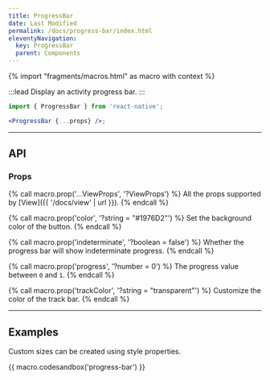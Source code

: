 ```yaml
---
title: ProgressBar
date: Last Modified
permalink: /docs/progress-bar/index.html
eleventyNavigation:
  key: ProgressBar
  parent: Components
---
```


{% import "fragments/macros.html" as macro with context %}

:::lead
Display an activity progress bar.
:::

```jsx
import { ProgressBar } from 'react-native';

<ProgressBar {...props} />;
```

---

## API

### Props

{% call macro.prop('...ViewProps', '?ViewProps') %}
All the props supported by [View]({{ '/docs/view' | url }}).
{% endcall %}

{% call macro.prop('color', '?string = "#1976D2"') %}
Set the background color of the button.
{% endcall %}

{% call macro.prop('indeterminate', '?boolean = false') %}
Whether the progress bar will show indeterminate progress.
{% endcall %}

{% call macro.prop('progress', '?number = 0') %}
The progress value between `0` and `1`.
{% endcall %}

{% call macro.prop('trackColor', '?string = "transparent"') %}
Customize the color of the track bar.
{% endcall %}

---

## Examples

Custom sizes can be created using style properties.

{{ macro.codesandbox('progress-bar') }}
